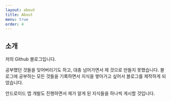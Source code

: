 ```yaml
---
layout: about
title: About
menu: true
order: 4
---
```


## 소개

저의 Github 블로그입니다.

공부했던 것들을 잊어버리기도 하고, 대충 넘어가면서 제 것으로 만들지 못했습니다. 블로그에 공부하는 모든 것들을 기록하면서 지식을 쌓아가고 싶어서 블로그를 제작하게 되었습니다.

안드로이드 앱 개발도 진행하면서 제가 알게 된 지식들을 하나씩 게시할 것입니다.
